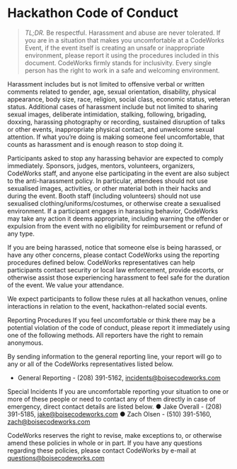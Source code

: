 Hackathon Code of Conduct
=========================

> *TL;DR.* Be respectful. Harassment and abuse are never tolerated. If you are in a situation that
makes you uncomfortable at a CodeWorks Event, if the event itself is creating an unsafe or
inappropriate environment, please report it using the procedures included in this document.
CodeWorks firmly stands for inclusivity. Every single person has the right to work in a safe and welcoming environment.

Harassment includes but is not limited to offensive verbal or written comments related to
gender, age, sexual orientation, disability, physical appearance, body size, race, religion,
social class, economic status, veteran status. Additional cases of harassment include but
not limited to sharing sexual images, deliberate intimidation, stalking, following, brigading,
doxxing, harassing photography or recording, sustained disruption of talks or other events,
inappropriate physical contact, and unwelcome sexual attention. If what you’re doing is
making someone feel uncomfortable, that counts as harassment and is enough reason to
stop doing it.

Participants asked to stop any harassing behavior are expected to comply immediately.
Sponsors, judges, mentors, volunteers, organizers, CodeWorks staff, and anyone else participating
in the event are also subject to the anti-harassment policy. In particular, attendees should
not use sexualised images, activities, or other material both in their hacks and during the
event. Booth staff (including volunteers) should not use sexualised
clothing/uniforms/costumes, or otherwise create a sexualised environment.
If a participant engages in harassing behavior, CodeWorks may take any action it deems
appropriate, including warning the offender or expulsion from the event with no eligibility
for reimbursement or refund of any type.

If you are being harassed, notice that someone else is being harassed, or have any other
concerns, please contact CodeWorks using the reporting procedures defined below.
CodeWorks representatives can help participants contact security or local law
enforcement, provide escorts, or otherwise assist those experiencing harassment to feel
safe for the duration of the event. We value your attendance.

We expect participants to follow these rules at all hackathon venues, online interactions in
relation to the event, hackathon-related social events.

Reporting Procedures
If you feel uncomfortable or think there may be a potential violation of the code of conduct,
please report it immediately using one of the following methods. All reporters have the
right to remain anonymous.

By sending information to the general reporting line, your report will go to any or all of the
CodeWorks representatives listed below.

- General Reporting - (208) 391-5162, incidents@boisecodeworks.com

Special Incidents
If you are uncomfortable reporting your situation to one or more of these people or need
to contact any of them directly in case of emergency, direct contact details are listed below.
● Jake Overall - (208) 391-5185, jake@boisecodeworks.com
● Zach Olsen - (510) 391-5160, zach@boisecodeworks.com

CodeWorks reserves the right to revise, make exceptions to, or otherwise amend these policies in
whole or in part. If you have any questions regarding these policies, please contact CodeWorks by
e-mail at questions@boisecodeworks.com